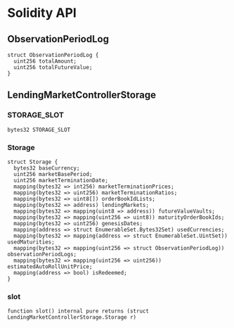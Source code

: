 # Solidity API

## ObservationPeriodLog

```solidity
struct ObservationPeriodLog {
  uint256 totalAmount;
  uint256 totalFutureValue;
}
```

## LendingMarketControllerStorage

### STORAGE_SLOT

```solidity
bytes32 STORAGE_SLOT
```

### Storage

```solidity
struct Storage {
  bytes32 baseCurrency;
  uint256 marketBasePeriod;
  uint256 marketTerminationDate;
  mapping(bytes32 => int256) marketTerminationPrices;
  mapping(bytes32 => uint256) marketTerminationRatios;
  mapping(bytes32 => uint8[]) orderBookIdLists;
  mapping(bytes32 => address) lendingMarkets;
  mapping(bytes32 => mapping(uint8 => address)) futureValueVaults;
  mapping(bytes32 => mapping(uint256 => uint8)) maturityOrderBookIds;
  mapping(bytes32 => uint256) genesisDates;
  mapping(address => struct EnumerableSet.Bytes32Set) usedCurrencies;
  mapping(bytes32 => mapping(address => struct EnumerableSet.UintSet)) usedMaturities;
  mapping(bytes32 => mapping(uint256 => struct ObservationPeriodLog)) observationPeriodLogs;
  mapping(bytes32 => mapping(uint256 => uint256)) estimatedAutoRollUnitPrice;
  mapping(address => bool) isRedeemed;
}
```

### slot

```solidity
function slot() internal pure returns (struct LendingMarketControllerStorage.Storage r)
```

